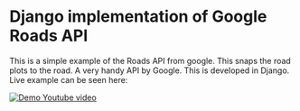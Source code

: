 # Django implementation of Google Roads API
This is a simple example of the Roads API from google. This snaps the road plots to the road. A very handy API by Google. This is developed in Django.
Live example can be seen here: 

[![Demo Youtube video](https://img.youtube.com/vi/KoPn9SuN3Vo/0.jpg)](https://www.youtube.com/watch?v=KoPn9SuN3Vo)
